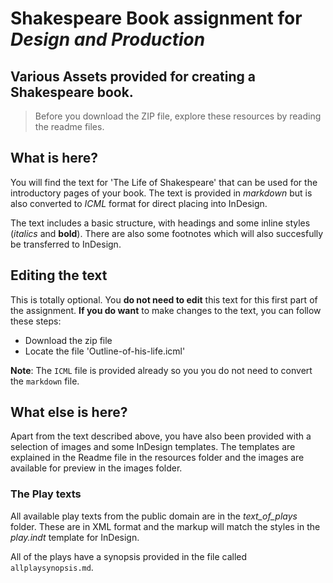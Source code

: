 # Shakespeare Book assignment for *Design and Production*
## Various Assets provided for creating a Shakespeare book.

<!-- Note: Chris J keeps this locally on his iCloud drive -->

> Before you download the ZIP file, explore these resources by reading the readme files.

## What is here?
You will find the text for 'The Life of Shakespeare' that can be used for the introductory pages of your book. The text is provided in *markdown* but is also converted to *ICML* format for direct placing into InDesign.

The text includes a basic structure, with headings and some inline styles (*italics* and **bold**). There are also some footnotes which will also succesfully be transferred to InDesign.

## Editing the text
This is totally optional. You **do not need to edit** this text for this first part of the assignment. **If you do want** to make changes to the text, you can follow these steps:

 - Download the zip file
 - Locate the file 'Outline-of-his-life.icml'

**Note**: The `ICML` file is provided already so you you do not need to convert the `markdown` file.

## What else is here?
Apart from the text described above, you have also been provided with a selection of images and some InDesign templates. The templates are explained in the Readme file in the resources folder and the images are available for preview in the images folder.

### The Play texts
All available play texts from the public domain are in the *text_of_plays* folder. These are in XML format and the markup will match the styles in the _play.indt_ template for InDesign.

All of the plays have a synopsis provided in the file called `allplaysynopsis.md`.

